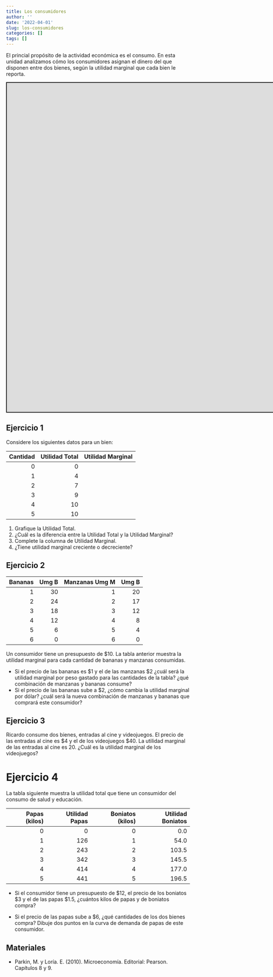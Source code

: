 ```yaml
---
title: Los consumidores
author: ''
date: '2022-04-01'
slug: los-consumidores
categories: []
tags: []
---
```


<script src="{{< blogdown/postref >}}index_files/fitvids/fitvids.min.js"></script>
<script src="{{< blogdown/postref >}}index_files/kePrint/kePrint.js"></script>
<link href="{{< blogdown/postref >}}index_files/bsTable/bootstrapTable.min.css" rel="stylesheet" />
<script src="{{< blogdown/postref >}}index_files/kePrint/kePrint.js"></script>
<link href="{{< blogdown/postref >}}index_files/bsTable/bootstrapTable.min.css" rel="stylesheet" />
<script src="{{< blogdown/postref >}}index_files/kePrint/kePrint.js"></script>

<link href="{{< blogdown/postref >}}index_files/bsTable/bootstrapTable.min.css" rel="stylesheet" />

El princial propósito de la actividad económica es el consumo. En esta unidad analizamos cómo los consumidores asignan el dinero del que disponen entre dos bienes, según la utilidad marginal que cada bien le reporta.

<div class="shareagain" style="min-width:300px;margin:1em auto;">
<iframe src="https://slides-consumidores.netlify.app/" width="1600" height="900" style="border:2px solid currentColor;" loading="lazy" allowfullscreen></iframe>
<script>fitvids('.shareagain', {players: 'iframe'});</script>
</div>

## Ejercicio 1

Considere los siguientes datos para un bien:

<table class="table table-striped table-hover" style="margin-left: auto; margin-right: auto;">
<thead>
<tr>
<th style="text-align:right;">
Cantidad
</th>
<th style="text-align:right;">
Utilidad Total
</th>
<th style="text-align:left;">
Utilidad Marginal
</th>
</tr>
</thead>
<tbody>
<tr>
<td style="text-align:right;">
0
</td>
<td style="text-align:right;">
0
</td>
<td style="text-align:left;">
</td>
</tr>
<tr>
<td style="text-align:right;">
1
</td>
<td style="text-align:right;">
4
</td>
<td style="text-align:left;">
</td>
</tr>
<tr>
<td style="text-align:right;">
2
</td>
<td style="text-align:right;">
7
</td>
<td style="text-align:left;">
</td>
</tr>
<tr>
<td style="text-align:right;">
3
</td>
<td style="text-align:right;">
9
</td>
<td style="text-align:left;">
</td>
</tr>
<tr>
<td style="text-align:right;">
4
</td>
<td style="text-align:right;">
10
</td>
<td style="text-align:left;">
</td>
</tr>
<tr>
<td style="text-align:right;">
5
</td>
<td style="text-align:right;">
10
</td>
<td style="text-align:left;">
</td>
</tr>
</tbody>
</table>

1.  Grafique la Utilidad Total.
2.  ¿Cuál es la diferencia entre la Utilidad Total y la Utilidad Marginal?
3.  Complete la columna de Utilidad Marginal.
4.  ¿Tiene utilidad marginal creciente o decreciente?

## Ejercicio 2

<table class="table table-striped table-hover" style="margin-left: auto; margin-right: auto;">
<thead>
<tr>
<th style="text-align:right;">
Bananas
</th>
<th style="text-align:right;">
Umg B
</th>
<th style="text-align:right;">
Manzanas Umg M
</th>
<th style="text-align:right;">
Umg B
</th>
</tr>
</thead>
<tbody>
<tr>
<td style="text-align:right;">
1
</td>
<td style="text-align:right;">
30
</td>
<td style="text-align:right;">
1
</td>
<td style="text-align:right;">
20
</td>
</tr>
<tr>
<td style="text-align:right;">
2
</td>
<td style="text-align:right;">
24
</td>
<td style="text-align:right;">
2
</td>
<td style="text-align:right;">
17
</td>
</tr>
<tr>
<td style="text-align:right;">
3
</td>
<td style="text-align:right;">
18
</td>
<td style="text-align:right;">
3
</td>
<td style="text-align:right;">
12
</td>
</tr>
<tr>
<td style="text-align:right;">
4
</td>
<td style="text-align:right;">
12
</td>
<td style="text-align:right;">
4
</td>
<td style="text-align:right;">
8
</td>
</tr>
<tr>
<td style="text-align:right;">
5
</td>
<td style="text-align:right;">
6
</td>
<td style="text-align:right;">
5
</td>
<td style="text-align:right;">
4
</td>
</tr>
<tr>
<td style="text-align:right;">
6
</td>
<td style="text-align:right;">
0
</td>
<td style="text-align:right;">
6
</td>
<td style="text-align:right;">
0
</td>
</tr>
</tbody>
</table>

Un consumidor tiene un presupuesto de \$10. La tabla anterior muestra la utilidad marginal para cada cantidad de bananas y manzanas consumidas.

-   Si el precio de las bananas es \$1 y el de las manzanas \$2 ¿cuál será la utilidad marginal por peso gastado para las cantidades de la tabla? ¿qué combinación de manzanas y bananas consume?
-   Si el precio de las bananas sube a \$2, ¿cómo cambia la utilidad marginal por dólar? ¿cuál será la nueva combinación de manzanas y bananas que comprará este consumidor?

## Ejercicio 3

Ricardo consume dos bienes, entradas al cine y videojuegos. El precio de las entradas al cine es \$4 y el de los videojuegos \$40. La utilidad marginal de las entradas al cine es 20. ¿Cuál es la utilidad marginal de los videojuegos?

# Ejercicio 4

La tabla siguiente muestra la utilidad total que tiene un consumidor del consumo de salud y educación.
<table class="table table-striped table-hover" style="width: auto !important; margin-left: auto; margin-right: auto;">
<thead>
<tr>
<th style="text-align:right;">
Papas (kilos)
</th>
<th style="text-align:right;">
Utilidad Papas
</th>
<th style="text-align:right;">
Boniatos (kilos)
</th>
<th style="text-align:right;">
Utilidad Boniatos
</th>
</tr>
</thead>
<tbody>
<tr>
<td style="text-align:right;">
0
</td>
<td style="text-align:right;">
0
</td>
<td style="text-align:right;">
0
</td>
<td style="text-align:right;">
0.0
</td>
</tr>
<tr>
<td style="text-align:right;">
1
</td>
<td style="text-align:right;">
126
</td>
<td style="text-align:right;">
1
</td>
<td style="text-align:right;">
54.0
</td>
</tr>
<tr>
<td style="text-align:right;">
2
</td>
<td style="text-align:right;">
243
</td>
<td style="text-align:right;">
2
</td>
<td style="text-align:right;">
103.5
</td>
</tr>
<tr>
<td style="text-align:right;">
3
</td>
<td style="text-align:right;">
342
</td>
<td style="text-align:right;">
3
</td>
<td style="text-align:right;">
145.5
</td>
</tr>
<tr>
<td style="text-align:right;">
4
</td>
<td style="text-align:right;">
414
</td>
<td style="text-align:right;">
4
</td>
<td style="text-align:right;">
177.0
</td>
</tr>
<tr>
<td style="text-align:right;">
5
</td>
<td style="text-align:right;">
441
</td>
<td style="text-align:right;">
5
</td>
<td style="text-align:right;">
196.5
</td>
</tr>
</tbody>
</table>

-   Si el consumidor tiene un presupuesto de \$12, el precio de los boniatos \$3 y el de las papas \$1.5, ¿cuántos kilos de papas y de boniatos compra?

-   Si el precio de las papas sube a \$6, ¿qué cantidades de los dos bienes compra? Dibuje dos puntos en la curva de demanda de papas de este consumidor.

## Materiales

-   Parkin, M. y Loría. E. (2010). Microeconomía. Editorial: Pearson. Capítulos 8 y 9.
